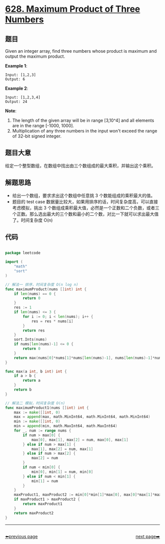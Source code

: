 # [628. Maximum Product of Three Numbers](https://leetcode.com/problems/maximum-product-of-three-numbers/)


## 题目

Given an integer array, find three numbers whose product is maximum and output the maximum product.

**Example 1**:

    Input: [1,2,3]
    Output: 6

**Example 2**:

    Input: [1,2,3,4]
    Output: 24

**Note**:

1. The length of the given array will be in range [3,10^4] and all elements are in the range [-1000, 1000].
2. Multiplication of any three numbers in the input won't exceed the range of 32-bit signed integer.


## 题目大意

给定一个整型数组，在数组中找出由三个数组成的最大乘积，并输出这个乘积。




## 解题思路


- 给出一个数组，要求求出这个数组中任意挑 3 个数能组成的乘积最大的值。
- 题目的 test case 数据量比较大，如果用排序的话，时间复杂度高，可以直接考虑模拟，挑出 3 个数组成乘积最大值，必然是一个正数和二个负数，或者三个正数。那么选出最大的三个数和最小的二个数，对比一下就可以求出最大值了。时间复杂度 O(n)



## 代码

```go

package leetcode

import (
	"math"
	"sort"
)

// 解法一 排序，时间复杂度 O(n log n)
func maximumProduct(nums []int) int {
	if len(nums) == 0 {
		return 0
	}
	res := 1
	if len(nums) <= 3 {
		for i := 0; i < len(nums); i++ {
			res = res * nums[i]
		}
		return res
	}
	sort.Ints(nums)
	if nums[len(nums)-1] <= 0 {
		return 0
	}
	return max(nums[0]*nums[1]*nums[len(nums)-1], nums[len(nums)-1]*nums[len(nums)-2]*nums[len(nums)-3])
}

func max(a int, b int) int {
	if a > b {
		return a
	}
	return b
}

// 解法二 模拟，时间复杂度 O(n)
func maximumProduct1(nums []int) int {
	max := make([]int, 0)
	max = append(max, math.MinInt64, math.MinInt64, math.MinInt64)
	min := make([]int, 0)
	min = append(min, math.MaxInt64, math.MaxInt64)
	for _, num := range nums {
		if num > max[0] {
			max[0], max[1], max[2] = num, max[0], max[1]
		} else if num > max[1] {
			max[1], max[2] = num, max[1]
		} else if num > max[2] {
			max[2] = num
		}
		if num < min[0] {
			min[0], min[1] = num, min[0]
		} else if num < min[1] {
			min[1] = num
		}
	}
	maxProduct1, maxProduct2 := min[0]*min[1]*max[0], max[0]*max[1]*max[2]
	if maxProduct1 > maxProduct2 {
		return maxProduct1
	}
	return maxProduct2
}

```



----------------------------------------------
<div style="display: flex;justify-content: space-between;align-items: center;">
<p><a href="https://books.halfrost.com/leetcode/ChapterFour/0600~0699/0623.Add-One-Row-to-Tree/">⬅️previous page</a></p>
<p><a href="https://books.halfrost.com/leetcode/ChapterFour/0600~0699/0630.Course-Schedule-III/">next page➡️</a></p>
</div>
